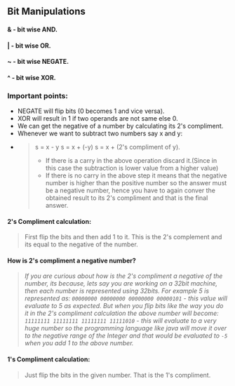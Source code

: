 ## Bit Manipulations
#### & - bit wise AND.
#### | - bit wise OR.
#### ~ - bit wise NEGATE.
#### ^ - bit wise XOR.

### Important points:
 - NEGATE will flip bits (0 becomes 1 and vice versa).
 - XOR will result in 1 if two operands are not same else 0. 
 - We can get the negative of a number by calculating its 2's compliment.
 - Whenever we want to subtract two numbers say x and y:
 - > s = x - y
   > s = x + (-y)
   > s = x + (2's compliment of y).
   > - If there is a carry in the above operation discard it.(Since in this case the subtraction is lower value from a higher value)
   > - If there is no carry in the above step it means that the negative number is higher than the positive number so the answer must be a negative number, hence you have to again conver the obtained result to its 2's compliment and that is the final answer. 

#### 2's Compliment calculation:
> First flip the bits and then add 1 to it. This is the 2's complement and its equal to the negative of the number.
#### How is 2's compliment a negative number?
>*If you are curious about how is the 2's compliment a negative of the number, its because, lets say you are working on a 32bit machine, then each number is represented using 32bits. For example 5 is represented as:
 `00000000 00000000 00000000 00000101` - this value will evaluate to 5 as expected.
 But when you flip bits like the way you do it in the 2's compliment calculation the above number will become:
 `11111111 11111111 11111111 11111010` - this will evaluate to a very huge number so the programming language like java will move it over to the negative range of the Integer and that would be evaluated to `-5` when you add 1 to the above number.*
#### 1's Compliment calculation:
> Just flip the bits in the given number. That is the 1's compliment.